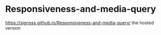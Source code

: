 # Responsiveness-and-media-query
https://signsss.github.io/Responsiveness-and-media-query/
the hosted version
